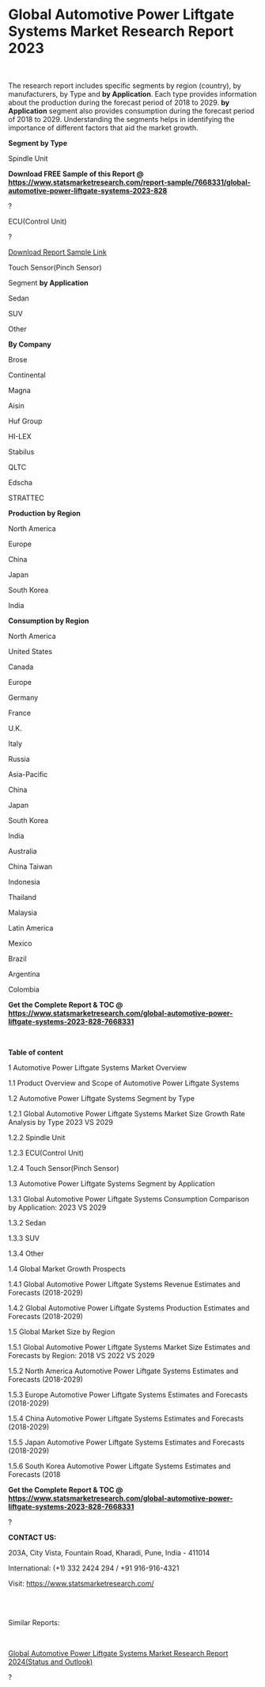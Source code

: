 <h1>Global Automotive Power Liftgate Systems Market Research Report 2023</h1><br/><p>The research report includes specific segments by region (country), by manufacturers, by Type and <strong>by Application</strong>. Each type provides information about the production during the forecast period of 2018 to 2029. <strong>by Application</strong> segment also provides consumption during the forecast period of 2018 to 2029. Understanding the segments helps in identifying the importance of different factors that aid the market growth.</p>
 
 
 
 <p><strong>Segment by Type</strong></p>
 
 
 
 <p>Spindle Unit</p>
 
 
 
 <div><b>Download FREE Sample of this Report @ <a href="https://www.statsmarketresearch.com/download-free-sample/7668331/global-automotive-power-liftgate-systems-2023-828">https://www.statsmarketresearch.com/report-sample/7668331/global-automotive-power-liftgate-systems-2023-828</a></b></div>
 
 
 
 <p>? </p>
 
 
 
 <p>ECU(Control Unit)</p>
 
 
 
 <p>? </p>
 
 
 
 <p><a href="https://www.statsmarketresearch.com/download-free-sample/7668331/global-automotive-power-liftgate-systems-2023-828">Download Report Sample Link</a></p>
 
 
 
 <p>Touch Sensor(Pinch Sensor)</p>
 
 
 
 <p>Segment <strong>by Application</strong></p>
 
 
 
 <p>Sedan</p>
 
 
 
 <p>SUV</p>
 
 
 
 <p>Other</p>
 
 
 
 <p><strong>By Company</strong></p>
 
 
 
 <p>Brose</p>
 
 
 
 <p>Continental</p>
 
 
 
 <p>Magna</p>
 
 
 
 <p>Aisin</p>
 
 
 
 <p>Huf Group</p>
 
 
 
 <p>HI-LEX</p>
 
 
 
 <p>Stabilus</p>
 
 
 
 <p>QLTC</p>
 
 
 
 <p>Edscha</p>
 
 
 
 <p>STRATTEC</p>
 
 
 
 <p><strong>Production by Region</strong></p>
 
 
 
 <p>North America</p>
 
 
 
 <p>Europe</p>
 
 
 
 <p>China</p>
 
 
 
 <p>Japan</p>
 
 
 
 <p>South Korea</p>
 
 
 
 <p>India</p>
 
 
 
 <p><strong>Consumption by Region</strong></p>
 
 
 
 <p>North America</p>
 
 
 
 <p>United States</p>
 
 
 
 <p>Canada</p>
 
 
 
 <p>Europe</p>
 
 
 
 <p>Germany</p>
 
 
 
 <p>France</p>
 
 
 
 <p>U.K.</p>
 
 
 
 <p>Italy</p>
 
 
 
 <p>Russia</p>
 
 
 
 <p>Asia-Pacific</p>
 
 
 
 <p>China</p>
 
 
 
 <p>Japan</p>
 
 
 
 <p>South Korea</p>
 
 
 
 <p>India</p>
 
 
 
 <p>Australia</p>
 
 
 
 <p>China Taiwan</p>
 
 
 
 <p>Indonesia</p>
 
 
 
 <p>Thailand</p>
 
 
 
 <p>Malaysia</p>
 
 
 
 <p>Latin America</p>
 
 
 
 <p>Mexico</p>
 
 
 
 <p>Brazil</p>
 
 
 
 <p>Argentina</p>
 
 
 
 <p>Colombia</p>
 
 
 
 <div><b>Get the Complete Report & TOC @ <a href="https://www.statsmarketresearch.com/global-automotive-power-liftgate-systems-2023-828-7668331">https://www.statsmarketresearch.com/global-automotive-power-liftgate-systems-2023-828-7668331</a></b></div>
 
 
 
 <p><br />
 
 <b>Table of content</b></p>
 
 
 
 <p>1 Automotive Power Liftgate Systems Market Overview<br />
 
 1.1 Product Overview and Scope of Automotive Power Liftgate Systems<br />
 
 1.2 Automotive Power Liftgate Systems Segment by Type<br />
 
 1.2.1 Global Automotive Power Liftgate Systems Market Size Growth Rate Analysis by Type 2023 VS 2029<br />
 
 1.2.2 Spindle Unit<br />
 
 1.2.3 ECU(Control Unit)<br />
 
 1.2.4 Touch Sensor(Pinch Sensor)<br />
 
 1.3 Automotive Power Liftgate Systems Segment by Application<br />
 
 1.3.1 Global Automotive Power Liftgate Systems Consumption Comparison by Application: 2023 VS 2029<br />
 
 1.3.2 Sedan<br />
 
 1.3.3 SUV<br />
 
 1.3.4 Other<br />
 
 1.4 Global Market Growth Prospects<br />
 
 1.4.1 Global Automotive Power Liftgate Systems Revenue Estimates and Forecasts (2018-2029)<br />
 
 1.4.2 Global Automotive Power Liftgate Systems Production Estimates and Forecasts (2018-2029)<br />
 
 1.5 Global Market Size by Region<br />
 
 1.5.1 Global Automotive Power Liftgate Systems Market Size Estimates and Forecasts by Region: 2018 VS 2022 VS 2029<br />
 
 1.5.2 North America Automotive Power Liftgate Systems Estimates and Forecasts (2018-2029)<br />
 
 1.5.3 Europe Automotive Power Liftgate Systems Estimates and Forecasts (2018-2029)<br />
 
 1.5.4 China Automotive Power Liftgate Systems Estimates and Forecasts (2018-2029)<br />
 
 1.5.5 Japan Automotive Power Liftgate Systems Estimates and Forecasts (2018-2029)<br />
 
 1.5.6 South Korea Automotive Power Liftgate Systems Estimates and Forecasts (2018</p>
 
 
 
 <div><b>Get the Complete Report & TOC @ <a href="https://www.statsmarketresearch.com/global-automotive-power-liftgate-systems-2023-828-7668331">https://www.statsmarketresearch.com/global-automotive-power-liftgate-systems-2023-828-7668331</a></b></div>
 
 
 
 <p>? </p>
 
 
 
 <p><b>CONTACT US:</b><br />
 
 203A, City Vista, Fountain Road, Kharadi, Pune, India - 411014<br />
 
 International: (+1) 332 2424 294 / +91 916-916-4321<br />
 
 Visit: <a href="https://www.statsmarketresearch.com/">https://www.statsmarketresearch.com/</a><br />
 
 <br />
 
 <br />
 
 Similar Reports:<br />
 
 <br />
 
 <a href="https://www.statsmarketresearch.com/global-automotive-power-liftgate-systems-2024-565-8005655">Global Automotive Power Liftgate Systems Market Research Report 2024(Status and Outlook)</a><br />
 
 ? </p>